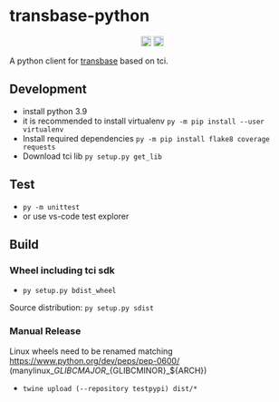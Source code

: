 # transbase-python

<p align="center">
    <a href="https://badge.fury.io/py/transbase"><img src="https://badge.fury.io/py/transbase.svg" alt="pypi version" height="18"></a>
    <a href="https://github.com/TransactionSoftwareGmbH/transbase-python/actions/workflows/python-verify.yml"><img src="https://github.com/TransactionSoftwareGmbH/transbase-python/actions/workflows/python-verify.yml/badge.svg " alt="test" height="18"></a>
</p>

A python client for [transbase](https://www.transaction.de/loesungen/transbase-ressourcenoptimierte-hochleistungsdatenbank)
based on tci.

## Development

- install python 3.9
- it is recommended to install virtualenv
  `py -m pip install --user virtualenv`
- Install required dependencies
  `py -m pip install flake8 coverage requests`
- Download tci lib `py setup.py get_lib`

## Test

- `py -m unittest`
- or use vs-code test explorer

## Build

### Wheel including tci sdk

- `py setup.py bdist_wheel`

Source distribution: `py setup.py sdist`

### Manual Release

Linux wheels need to be renamed matching https://www.python.org/dev/peps/pep-0600/
(manylinux\_${GLIBCMAJOR}\_${GLIBCMINOR}\_${ARCH})

- `twine upload (--repository testpypi) dist/*`
